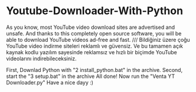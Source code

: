 # Youtube-Downloader-With-Python
As you know, most YouTube video download sites are advertised and unsafe. And thanks to this completely open source software, you will be able to download YouTube videos ad-free and fast. /// Bildiğiniz üzere çoğu YouTube video indirme siteleri reklamlı ve güvensiz. Ve bu tamamen açık kaynak kodlu yazılım sayesinde reklamsız ve hızlı bir biçimde YouTube videolarını indirebileceksiniz.

First, Downlad Python with "2 install_python.bat" in the archive.
Second, start the "3 setup.bat" in the archive
All done! Now run the "Venta YT Downloader.py"
Have a nice dayy :)
